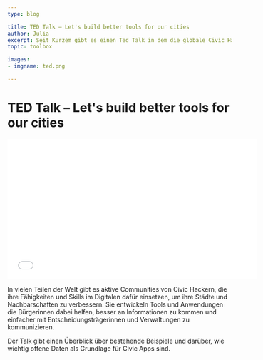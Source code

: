 ```yaml
---
type: blog

title: TED Talk – Let's build better tools for our cities
author: Julia
excerpt: Seit Kurzem gibt es einen Ted Talk in dem die globale Civic Hacking Community, das Konzept von Open Data und das Programm Code for Germany vorgestellt werden.
topic: toolbox

images:
- imgname: ted.png

---
```


# TED Talk – Let's build better tools for our cities

<iframe width="560" height="315" src="//www.youtube.com/embed/rGOIxo3l44A?rel=0" frameborder="0" allowfullscreen></iframe>

In vielen Teilen der Welt gibt es aktive Communities von Civic Hackern, die ihre Fähigkeiten und Skills im Digitalen dafür einsetzen, um ihre Städte und Nachbarschaften zu verbessern. Sie entwickeln Tools und Anwendungen die Bürgerinnen dabei helfen, besser an Informationen zu kommen und einfacher mit Entscheidungsträgerinnen und Verwaltungen zu kommunizieren.

Der Talk gibt einen Überblick über bestehende Beispiele und darüber, wie wichtig offene Daten als Grundlage für Civic Apps sind.
